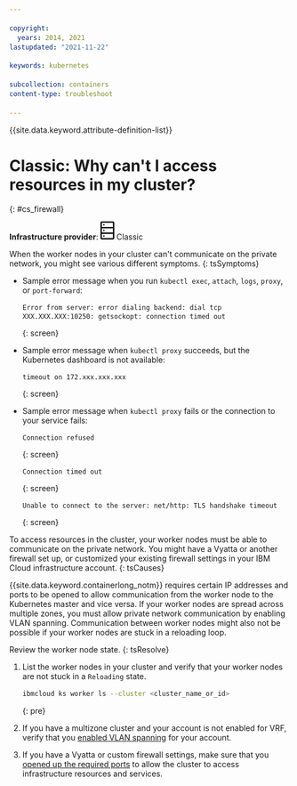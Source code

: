 ```yaml
---

copyright:
  years: 2014, 2021
lastupdated: "2021-11-22"

keywords: kubernetes

subcollection: containers
content-type: troubleshoot

---
```


{{site.data.keyword.attribute-definition-list}}

# Classic: Why can't I access resources in my cluster?
{: #cs_firewall}

**Infrastructure provider**: ![Classic infrastructure provider icon.](images/icon-classic-2.svg) Classic


When the worker nodes in your cluster can't communicate on the private network, you might see various different symptoms.
{: tsSymptoms}

- Sample error message when you run `kubectl exec`, `attach`, `logs`, `proxy`, or `port-forward`:
    ```
    Error from server: error dialing backend: dial tcp XXX.XXX.XXX:10250: getsockopt: connection timed out
    ```
    {: screen}

- Sample error message when `kubectl proxy` succeeds, but the Kubernetes dashboard is not available:
    ```
    timeout on 172.xxx.xxx.xxx
    ```
    {: screen}

- Sample error message when `kubectl proxy` fails or the connection to your service fails:
    ```
    Connection refused
    ```
    {: screen}

    ```
    Connection timed out
    ```
    {: screen}

    ```
    Unable to connect to the server: net/http: TLS handshake timeout
    ```
    {: screen}



To access resources in the cluster, your worker nodes must be able to communicate on the private network. You might have a Vyatta or another firewall set up, or customized your existing firewall settings in your IBM Cloud infrastructure account.
{: tsCauses}

{{site.data.keyword.containerlong_notm}} requires certain IP addresses and ports to be opened to allow communication from the worker node to the Kubernetes master and vice versa. If your worker nodes are spread across multiple zones, you must allow private network communication by enabling VLAN spanning. Communication between worker nodes might also not be possible if your worker nodes are stuck in a reloading loop.


Review the worker node state.
{: tsResolve}

1. List the worker nodes in your cluster and verify that your worker nodes are not stuck in a `Reloading` state.
    ```sh
    ibmcloud ks worker ls --cluster <cluster_name_or_id>
    ```
    {: pre}

2. If you have a multizone cluster and your account is not enabled for VRF, verify that you [enabled VLAN spanning](/docs/containers?topic=containers-subnets#subnet-routing) for your account.
3. If you have a Vyatta or custom firewall settings, make sure that you [opened up the required ports](/docs/containers?topic=containers-firewall#firewall_outbound) to allow the cluster to access infrastructure resources and services.






